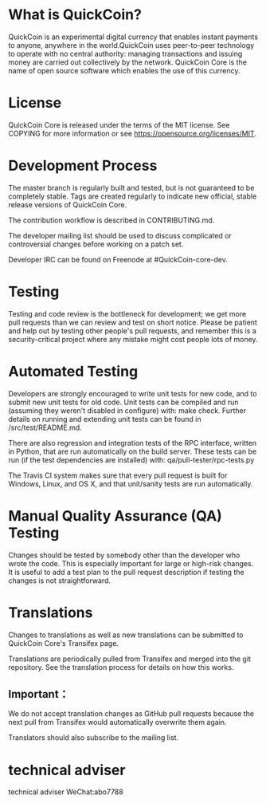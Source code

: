 
# What is QuickCoin?

QuickCoin is an experimental digital currency that enables instant payments to anyone, anywhere in the world.QuickCoin uses peer-to-peer technology to operate with no central authority: managing transactions and issuing money are carried out collectively by the network. QuickCoin Core is the name of open source software which enables the use of this currency.




# License

QuickCoin Core is released under the terms of the MIT license. See COPYING for more information or see https://opensource.org/licenses/MIT.




# Development Process

The master branch is regularly built and tested, but is not guaranteed to be completely stable. Tags are created regularly to indicate new official, stable release versions of QuickCoin Core.

The contribution workflow is described in CONTRIBUTING.md.

The developer mailing list should be used to discuss complicated or controversial changes before working on a patch set.

Developer IRC can be found on Freenode at #QuickCoin-core-dev.





# Testing

Testing and code review is the bottleneck for development; we get more pull requests than we can review and test on short notice. Please be patient and help out by testing other people's pull requests, and remember this is a security-critical project where any mistake might cost people lots of money.




# Automated Testing

Developers are strongly encouraged to write unit tests for new code, and to submit new unit tests for old code. Unit tests can be compiled and run (assuming they weren't disabled in configure) with: make check. Further details on running and extending unit tests can be found in /src/test/README.md.

There are also regression and integration tests of the RPC interface, written in Python, that are run automatically on the build server. These tests can be run (if the test dependencies are installed) with: qa/pull-tester/rpc-tests.py

The Travis CI system makes sure that every pull request is built for Windows, Linux, and OS X, and that unit/sanity tests are run automatically.




# Manual Quality Assurance (QA) Testing

Changes should be tested by somebody other than the developer who wrote the code. This is especially important for large or high-risk changes. It is useful to add a test plan to the pull request description if testing the changes is not straightforward.




# Translations

Changes to translations as well as new translations can be submitted to QuickCoin Core's Transifex page.

Translations are periodically pulled from Transifex and merged into the git repository. See the translation process for details on how this works.




## Important：
We do not accept translation changes as GitHub pull requests because the next pull from Transifex would automatically overwrite them again.

Translators should also subscribe to the mailing list.


#  technical adviser
 
technical adviser  WeChat:abo7788

